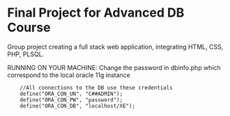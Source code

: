 # Final Project for Advanced DB Course

Group project creating a full stack web application, integrating HTML, CSS, PHP, PLSQL.

RUNNING ON YOUR MACHINE: 
Change the password in dbinfo.php 
which correspond to the local oracle 11g instance


		//All connections to the DB use these credentials
		define("ORA_CON_UN", "C##ADMIN");
		define("ORA_CON_PW", "password");
		define("ORA_CON_DB", "localhost/XE");
